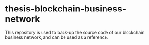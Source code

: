 # thesis-blockchain-business-network
This repository is used to back-up the source code of our blockchain business network, and can be used as a reference.
